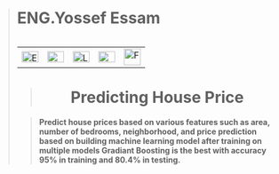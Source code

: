 > # **ENG.Yossef Essam**
> <table alt="Contact Details" align="left">
  <tr>
    <td><a href="mailto:youssefessam1269@gmail.com"><img src="https://github.com/YossefEFM/images/blob/main/Email.png" height="20" width="30" alt="Email"></a></td>
    <td><a href="https://t.me/YossefEFM"><img src="https://github.com/YossefEFM/images/blob/main/Telegram.png" height="20" width="30" alt ="Telegram"> </ing></a></td>
    <td><a href="https://www.linkedin.com/in/yossefessam1408/"><img src="https://raw.githubusercontent.com/rahuldkjain/github-profile-readme-generator/master/src/images/icons/Social/linked-in-alt.svg" height="20" width="30" alt="LinkedIn Badge"/></td>
    <td><a href="https://api.whatsapp.com/send?phone=201068105975"><img src="https://thefuturevirtualassistant.com/wp-content/uploads/2021/08/whatsapp-bubble.gif" height="20" width="30" alt="Whatsapp Badge"/></td>
    <td><a href="https://www.facebook.com/YossefEFM/">
      <img src = "https://user-images.githubusercontent.com/60184582/206710371-5e9ce41c-1842-41d9-bcf5-c938c5e467f1.png" width = "30" hieght= "20" alt="FaceBook"></a></td>
  </tr>
</table>
<br>
<br>
<br>
      
> <h1 align='center'>Predicting House Price</h1>
 
> **Predict house prices based on various features such as area, number of bedrooms, neighborhood, 
and price prediction based on building machine learning model after training on multiple models Gradiant Boosting is the best with accuracy 95% in training and 80.4% in testing.**




